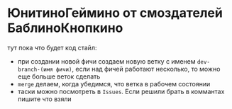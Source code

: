 # ЮнитиноГеймино от смоздателей БаблиноКнопкино

тут пока что будет код стайл:
- при создании новой фичи создаем новую ветку с именем `dev-branch-(имя фичи)`, если над фичей работают несколько, то можно еще больше веток сделать
- `merge` делаем, когда убедимся, что ветка в рабочем состоянии
- таски можно посмотреть в `Issues`. Если решили брать в коммантах пишите что взяли 
